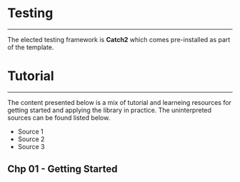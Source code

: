 # Testing
---
The elected testing framework is **Catch2** which comes pre-installed as part of the template.

# Tutorial
---
The content presented below is a mix of tutorial and learneing resources for getting started and applying the library in practice. The uninterpreted sources can be found listed below.

- Source 1
- Source 2
- Source 3

## Chp 01 - Getting Started
